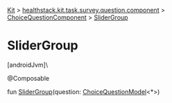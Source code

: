 
[Kit](../../../kit.html) > [healthstack.kit.task.survey.question.component](../index.html) > [ChoiceQuestionComponent](index.html) > [SliderGroup](-slider-group.html)



# SliderGroup



[androidJvm]\




@Composable



fun [SliderGroup](-slider-group.html)(question: [ChoiceQuestionModel](../../healthstack.kit.task.survey.question.model/-choice-question-model/index.html)&lt;*&gt;)




